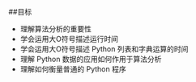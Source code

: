 ##目标
- 理解算法分析的重要性
- 学会运用大O符号描述运行时间
- 学会运用大O符号描述 Python 列表和字典运算的时间
- 理解 Python 数据的应用如何作用于算法分析
- 理解如何衡量普通的 Python 程序